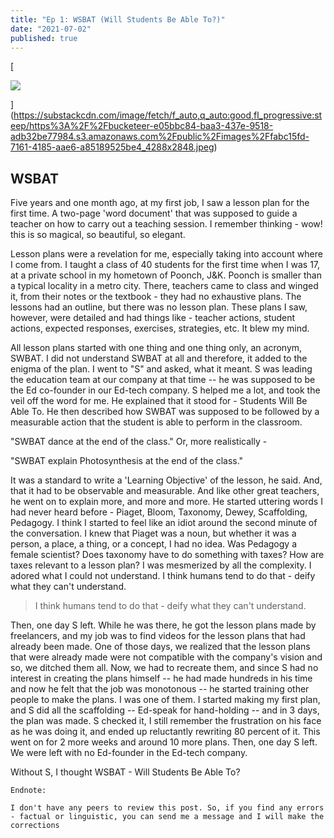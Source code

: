 ```yaml
---
title: "Ep 1: WSBAT (Will Students Be Able To?)"
date: "2021-07-02"
published: true
---
```

[

![](https://bucketeer-e05bbc84-baa3-437e-9518-adb32be77984.s3.amazonaws.com/public/images/fabc15fd-7161-4185-aae6-a85189525be4_4288x2848.jpeg)



](https://substackcdn.com/image/fetch/f_auto,q_auto:good,fl_progressive:steep/https%3A%2F%2Fbucketeer-e05bbc84-baa3-437e-9518-adb32be77984.s3.amazonaws.com%2Fpublic%2Fimages%2Ffabc15fd-7161-4185-aae6-a85189525be4_4288x2848.jpeg)

WSBAT
-----

Five years and one month ago, at my first job, I saw a lesson plan for the first time. A two-page 'word document' that was supposed to guide a teacher on how to carry out a teaching session. I remember thinking - wow! this is so magical, so beautiful, so elegant. 

Lesson plans were a revelation for me, especially taking into account where I come from. I taught a class of 40 students for the first time when I was 17, at a private school in my hometown of Poonch, J&K. Poonch is smaller than a typical locality in a metro city. There, teachers came to class and winged it, from their notes or the textbook - they had no exhaustive plans. The lessons had an outline, but there was no lesson plan. These plans I saw, however, were detailed and had things like - teacher actions, student actions, expected responses, exercises, strategies, etc. It blew my mind. 

All lesson plans started with one thing and one thing only, an acronym, SWBAT. I did not understand SWBAT at all and therefore, it added to the enigma of the plan. I went to "S" and asked, what it meant. S was leading the education team at our company at that time -- he was supposed to be the Ed co-founder in our Ed-tech company. S helped me a lot, and took the veil off the word for me. He explained that it stood for - Students Will Be Able To. He then described how SWBAT was supposed to be followed by a measurable action that the student is able to perform in the classroom. 

"SWBAT dance at the end of the class." Or, more realistically - 

"SWBAT explain Photosynthesis at the end of the class."

It was a standard to write a 'Learning Objective' of the lesson, he said. And, that it had to be observable and measurable. And like other great teachers, he went on to explain more, and more and more. He started uttering words I had never heard before - Piaget, Bloom, Taxonomy, Dewey, Scaffolding, Pedagogy. I think I started to feel like an idiot around the second minute of the conversation. I knew that Piaget was a noun, but whether it was a person, a place, a thing, or a concept, I had no idea. Was Pedagogy a female scientist? Does taxonomy have to do something with taxes? How are taxes relevant to a lesson plan? I was mesmerized by all the complexity. I adored what I could not understand. I think humans tend to do that - deify what they can't understand. 

> I think humans tend to do that - deify what they can't understand. 

Then, one day S left. While he was there, he got the lesson plans made by freelancers, and my job was to find videos for the lesson plans that had already been made. One of those days, we realized that the lesson plans that were already made were not compatible with the company's vision and so, we ditched them all. Now, we had to recreate them, and since S had no interest in creating the plans himself -- he had made hundreds in his time and now he felt that the job was monotonous -- he started training other people to make the plans. I was one of them. I started making my first plan, and S did all the scaffolding -- Ed-speak for hand-holding -- and in 3 days, the plan was made. S checked it, I still remember the frustration on his face as he was doing it, and ended up reluctantly rewriting 80 percent of it. This went on for 2 more weeks and around 10 more plans. Then, one day S left. We were left with no Ed-founder in the Ed-tech company. 

Without S, I thought WSBAT - Will Students Be Able To?

```
Endnote:

I don't have any peers to review this post. So, if you find any errors - factual or linguistic, you can send me a message and I will make the corrections
```